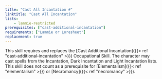 ```yaml
---
title: "Cast All Incantation #"
linktitle: "Cast All Incantation"
lists:
    - lammie-restricted
prerequisites: ["cast-additional-incantation"]
requirements: ["Lammie or Loresheet"]
replacement: true
---
```

This skill requires and replaces the [Cast Additional Incantation]({{< ref "cast-additional-incantation" >}}) Occupational Skill. The character may cast spells from the Incantation, Dark Incantation and Light Incantation lists. This skill does not count as a prerequisite for [Elementalism]({{< ref "elementalism" >}}) or [Necromancy]({{< ref "necromancy" >}}).